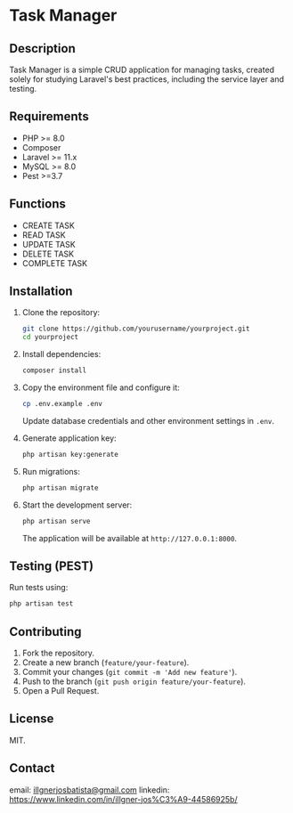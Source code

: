 # Task Manager

## Description
Task Manager is a simple CRUD application for managing tasks, created solely for studying Laravel's best practices, including the service layer and testing.

## Requirements
- PHP >= 8.0
- Composer
- Laravel >= 11.x
- MySQL >= 8.0
- Pest >=3.7

## Functions
- CREATE TASK
- READ TASK
- UPDATE TASK
- DELETE TASK
- COMPLETE TASK

## Installation

1. Clone the repository:
   ```sh
   git clone https://github.com/yourusername/yourproject.git
   cd yourproject
   ```

2. Install dependencies:
   ```sh
   composer install
   ```

3. Copy the environment file and configure it:
   ```sh
   cp .env.example .env
   ```
   Update database credentials and other environment settings in `.env`.

4. Generate application key:
   ```sh
   php artisan key:generate
   ```

5. Run migrations:
   ```sh
   php artisan migrate
   ```

6. Start the development server:
   ```sh
   php artisan serve
   ```
   The application will be available at `http://127.0.0.1:8000`.

## Testing (PEST)
Run tests using:
```sh
php artisan test
```

## Contributing
1. Fork the repository.
2. Create a new branch (`feature/your-feature`).
3. Commit your changes (`git commit -m 'Add new feature'`).
4. Push to the branch (`git push origin feature/your-feature`).
5. Open a Pull Request.

## License
MIT.

## Contact
email: illgnerjosbatista@gmail.com
linkedin: https://www.linkedin.com/in/illgner-jos%C3%A9-44586925b/
